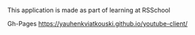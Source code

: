 
This application is made as part of learning at RSSchool

Gh-Pages 
https://yauhenkviatkouski.github.io/youtube-client/
